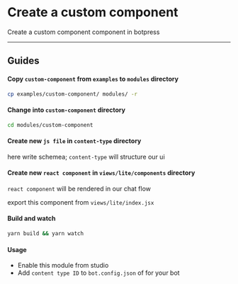 # Create a custom component

Create a custom component component in botpress

---

## Guides

#### Copy `custom-component` from `examples` to `modules` directory

```bash
cp examples/custom-component/ modules/ -r
```

#### Change into `custom-component` directory

```bash
cd modules/custom-component
```

#### Create new `js file` in `content-type` directory

here write schemea; `content-type` will structure our ui

#### Create new `react component` in `views/lite/components` directory

`react component` will be rendered in our chat flow

export this component from `views/lite/index.jsx`

#### Build and watch

```bash
yarn build && yarn watch
```

#### Usage

- Enable this module from studio
- Add `content type ID` to `bot.config.json` of for your bot
